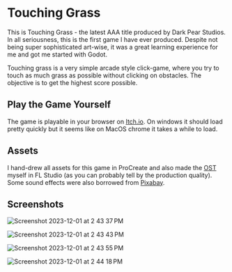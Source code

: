 # Touching Grass

This is Touching Grass - the latest AAA title produced by Dark Pear Studios. In all seriousness, this is the first game I have ever produced. Despite not being super sophisticated art-wise, it was a great learning experience for me and got me started with Godot.

Touching grass is a very simple arcade style click-game, where you try to touch as much grass as possible without clicking on obstacles. The objective is to get the highest score possible.

## Play the Game Yourself

The game is playable in your browser on [Itch.io](https://thedarkpear.itch.io/touching-grass). On windows it should load pretty quickly but it seems like on MacOS chrome it takes a while to load.

## Assets

I hand-drew all assets for this game in ProCreate and also made the [OST](https://www.youtube.com/watch?v=pJh8RLXPPvo&ab_channel=Sen) myself in FL Studio (as you can probably tell by the production quality). Some sound effects were also borrowed from [Pixabay](https://pixabay.com/).

## Screenshots

![Screenshot 2023-12-01 at 2 43 37 PM](https://github.com/wu-json/touch-grass-official/assets/45532884/11bd1d6f-8b4c-49c9-ae71-5ba080cb147d)

![Screenshot 2023-12-01 at 2 43 43 PM](https://github.com/wu-json/touch-grass-official/assets/45532884/75627771-5ba0-49e6-8b60-31e50abd5c9d)

![Screenshot 2023-12-01 at 2 43 55 PM](https://github.com/wu-json/touch-grass-official/assets/45532884/a5c9d3a3-3857-416f-95b1-fb6a6858f2d8)

![Screenshot 2023-12-01 at 2 44 18 PM](https://github.com/wu-json/touch-grass-official/assets/45532884/7620d131-a6f2-4b78-afd4-4de5fad98499)
